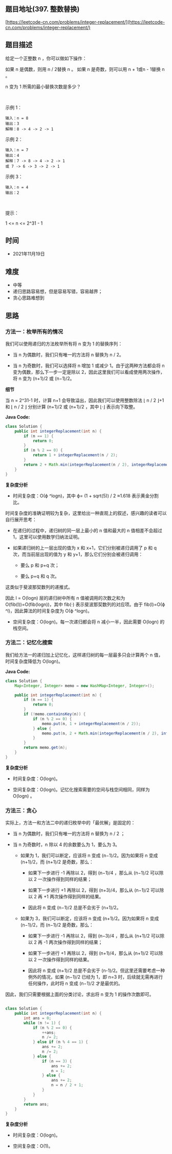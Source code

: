 
## 题目地址(397. 整数替换)

[https://leetcode-cn.com/problems/integer-replacement/](https://leetcode-cn.com/problems/integer-replacement/)

## 题目描述


给定一个正整数 n ，你可以做如下操作：

如果 n 是偶数，则用 n / 2替换 n 。
如果 n 是奇数，则可以用 n + 1或n - 1替换 n 。

n 变为 1 所需的最小替换次数是多少？

 

示例 1：
```
输入：n = 8
输出：3
解释：8 -> 4 -> 2 -> 1
```

示例 2：
```
输入：n = 7
输出：4
解释：7 -> 8 -> 4 -> 2 -> 1
或 7 -> 6 -> 3 -> 2 -> 1
```

示例 3：
```
输入：n = 4
输出：2
```

 

提示：

1 <= n <= 2^31 - 1

## 时间

- 2021年11月19日

## 难度

- 中等
- 递归思路容易想，但是容易写错，容易越界；
- 贪心思路难想到

## 思路

### 方法一：枚举所有的情况

我们可以使用递归的方法枚举所有将 n 变为 1 的替换序列：

- 当 n 为偶数时，我们只有唯一的方法将 n 替换为 n / 2。

- 当 n 为奇数时，我们可以选择将 n 增加 1 或减少 1。由于这两种方法都会将 n 变为偶数，那么下一步一定是除以 2，因此这里我们可以看成使用两次操作，将 n 变为 (n+1)/2 或 (n−1)/2。

**细节**

当 n = 2^31-1 时，计算 n+1 会导致溢出，因此我们可以使用整数除法 ⌊ n / 2 ⌋+1 和 ⌊ n / 2 ⌋ 分别计算 (n+1)/2 或 (n+1)/2  ，其中 ⌊⋅⌋ 表示向下取整。

**Java Code:**

```java
class Solution {
    public int integerReplacement(int n) {
        if (n == 1) {
            return 0;
        }
        if (n % 2 == 0) {
            return 1 + integerReplacement(n / 2);
        }
        return 2 + Math.min(integerReplacement(n / 2), integerReplacement(n / 2 + 1));
    }
}
```

**复杂度分析**

- 时间复杂度：O(ϕ ^logn)，其中 ϕ= (1 + sqrt(5)) / 2 ≈1.618 表示黄金分割比。

时间复杂度的准确证明较为复杂，这里给出一种直观上的叙述，感兴趣的读者可以自行展开思考：

- 在递归的过程中，递归树的同一层上最小的 n 值和最大的 n 值相差不会超过 1，这里可以使用数学归纳法证明。

- 如果递归树的上一层出现的值为 x 和 x+1，它们分别被递归调用了 p 和 q 次，而当前层出现的值为 y 和 y+1，那么它们分别会被递归调用：

    - 要么 p 和 p+q 次；

    - 要么 p+q 和 q 次。

这类似于斐波那契数列的递推式。

因此 l = O(logn) 层的递归树中所有 n 值被调用的次数之和为 O(fib(l))=O(fib(logn))，其中 fib(⋅) 表示斐波那契数列的对应项。由于 fib(l)=O(ϕ ^l)，因此算法的时间复杂度为 O(ϕ ^logn)。

- 空间复杂度：O(logn)。每一次递归都会将 n 减小一半，因此需要 O(logn) 的栈空间。

### 方法二：记忆化搜索

我们给方法一的递归加上记忆化，这样递归树的每一层最多只会计算两个 n 值，时间复杂度降低为 O(logn)。

**Java Code:**

```java
class Solution {
    Map<Integer, Integer> memo = new HashMap<Integer, Integer>();

    public int integerReplacement(int n) {
        if (n == 1) {
            return 0;
        }
        if (!memo.containsKey(n)) {
            if (n % 2 == 0) {
                memo.put(n, 1 + integerReplacement(n / 2));
            } else {
                memo.put(n, 2 + Math.min(integerReplacement(n / 2), integerReplacement(n / 2 + 1)));
            }
        }
        return memo.get(n);
    }
}
```

**复杂度分析**

- 时间复杂度：O(logn)。

- 空间复杂度：O(logn)。记忆化搜索需要的空间与栈空间相同，同样为  O(logn) 。

### 方法三：贪心

实际上，方法一和方法二中的递归枚举中的「最优解」是固定的：

- 当 n 为偶数时，我们只有唯一的方法将 n 替换为 n / 2 ；

- 当 n 为奇数时，n 除以 4 的余数要么为 1，要么为 3。

    - 如果为 1，我们可以断定，应该将 n 变成 (n−1)/2。因为如果将 n 变成 (n+1)/2，而  (n+1)/2 是奇数，那么：

        - 如果下一步进行 -1 再除以 2，得到 (n−1)/4 ，那么从  (n−1)/2 可以除以 2 一次操作得到同样的结果；

        - 如果下一步进行 +1 再除以 2，得到  (n+3)/4，那么从 (n−1)/2 可以除以 2 再 +1 两次操作得到同样的结果。

        - 因此将 n 变成 (n−1)/2 总是不会劣于 (n+1)/2。

    - 如果为 3，我们可以断定，应该将 n 变成 (n+1)/2。因为如果将 n 变成 (n−1)/2，而 (n−1)/2 是奇数，那么：

        - 如果下一步进行 -1 再除以 2，得到 (n−3)/4 ，那么从  (n+1)/2 可以除以 2 再 -1 两次操作得到同样的结果；

        - 如果下一步进行 +1 再除以 2，得到  (n+1)/4，那么从 (n+1)/2 可以除以 2 一次操作得到同样的结果。

        - 因此将 n 变成 (n+1)/2 总是不会劣于 (n-1)/2。但这里还需要考虑一种例外的情况，如果 (n−1)/2 已经为 1，即 n=3 时，后续就无需再进行任何操作，此时将 n 变成 (n−1)/2 才是最优的。

因此，我们只需要根据上面的分类讨论，求出将 n 变为 1 的操作次数即可。


```java

class Solution {
    public int integerReplacement(int n) {
        int ans = 0;
        while (n != 1) {
            if (n % 2 == 0) {
                ++ans;
                n /= 2;
            } else if (n % 4 == 1) {
                ans += 2;
                n /= 2;
            } else {
                if (n == 3) {
                    ans += 2;
                    n = 1;
                } else {
                    ans += 2;
                    n = n / 2 + 1;
                }
            }
        }
        return ans;
    }
}

```

**复杂度分析**

- 时间复杂度：O(logn)。

- 空间复杂度：O(1)。
